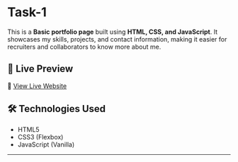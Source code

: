 # Task-1

This is a **Basic portfolio  page** built using **HTML, CSS, and JavaScript**. It showcases my skills, projects, and contact information, making it easier for recruiters and collaborators to know more about me.

## 📸 Live Preview

🔗 [View Live Website](https://imrahul09.github.io/Task-1/)  

## 🛠️ Technologies Used

- HTML5
- CSS3 (Flexbox)
- JavaScript (Vanilla)

---


